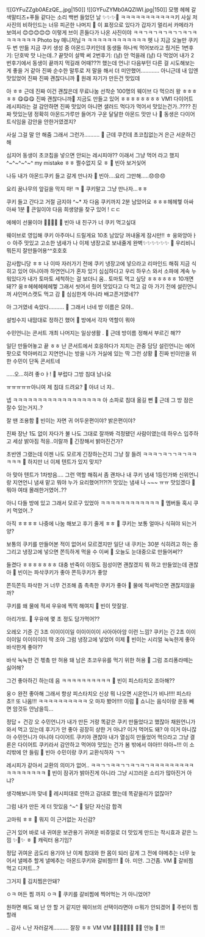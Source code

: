 ![[GYFuZZgb0AEzQE_.jpg|150]]
![[GYFuZYMb0AQZlWI.jpg|150]]
모행
헤헤
갈색말티즈+푸들
같다는 소리 백번 들었던 날
✨✨✨🐶
ㅋㅋㅋㅋㅋㅋㅋㅋㅋㅋㅋ키
사실 저 사진의 비하인드는
너뮤 피곤한 나머지
🙂 이 표정으로 있다가
갑자기 멀리서 카메라가 보여서
😊😊😊😊😊
이렇게 브이 흔들다가
나온 사진이야
ㅋㅋㄱㅋㄱㅋㄱㅋㄱㄱㅋㄱㅋㅋㅋㅋㅋㅋㅋ
Photo by
매니저님ㅋ
ㅋㅋㅋㅋㅋㅋㅋㅋㅋㅋㅋㅋ
헷
나 지금
오늘만 쿠키 두 번 만듦
지금 쿠키 생성 중
아몬드쿠키인데
동생들 하나씩 먹어보라고 줬거든
1번후기: 단호박 맛 나는데..? 끝맛이 살짝 써
2번후기: (냠) 안 먹을래
(냠) 다 먹었어
내가 2번후기에서
동생이 끝까지 먹길래
어때???!
했는데
언니! 다음부턴 다른 걸 시도해보는 게 좋을 거 같아
진짜 순수한 말투로
저 말을 해서
더 미안했어…………
아니근데
내 입엔
맛있었어 진짜
진짜 괜찮다니까
🫧 원래 자기가 만든건 맛있데

아
ㅎㅎ
근데 진짜 이건
괜찮은데
무료나눔 선착순 100명의 웨이브
다 먹으러 왕 ㅎㅎㅎㅎㅎ
😋😋😋
진짜 괜찮다니까💖
지금도 만들고 있어
ㅎㅎㅎㅎㅎㅎㅎㅎ
VM1
다이어트 레시피라는 걸 감안하면
진짜
맛있어
아니면 샐러드 먹다가 먹어서
맛있는건가..????
진짜 맛있는뎅
정확히 아몬드가루만 들어가
구운 달달한 아몬드 맛만 나
🫧 동생은 다이어트식임을 감안을 안한거였겠지?

사실 그걸 말 안 해줌
그래서 그런가……….
🫧 근데 쿠킨데 초코칩없는거 은근 서운하긴해

심지어 동생이 초코칩을 넣으면 안되는 레시피야?? 이래서
그냥 먹어
라고 했지
^~^~^~^~^
my mistake ㅎㅎ
쩔수없지 모 ㅎ
🫧 빈아 보거싳어

나듀
내가 아몬드쿠키 들고 갈게
만나자
🫧 빈아....요리 그만해.....😞😞😞

요리 꿈나무의 앞길을 막지 마!
ㅋ
🫧 쿠키말고 그냥 만나자…ㅎㅎ

쿠키 들고 간다고
거절 금지야
^~*
자 다음 쿠키까지
2분 남았어요 ㅎㅎㅎ헤헤헿
아싸
아싸 1분
🫧 큰일이야 다음 희생양을 찾구 있어 ! ㄷㄷ

에헤이
선물이야
🎁🎁🎁🎁
🫧 빈아 내 친구가 너 쿠키 먹고싶대

웨이브로 영입해
쿠키 아주마니 드릴게요
10초 남았당
꺼내올게 잠시만!! ㅎ
웅와앙아ㅏㅇ
아주 맛있고 고소한 냄새가 나
이제 냉장고로 보내쥴게
완벽✨✨✨✨✨✨
🫧 우리비니 뭐든지 잘만들어용^^호호호

감사합니당 ㅎㅎ
나 이따 자러가기 전에
쿠키 냉장고에 넣으라고
리마인드 해줘
지금 식히고 있어
아니아까
하연언니가 혼자 있기 심심하다고
우리 하우스 와서
소파에 계속 누워있다가
내가 토마토 세척하는 걸 보더니
움.. 토마토 먹고 싶당 ㅎㅎㅎㅎㅎㅎ
10개면 돼??
웅ㅎ헤헤헤헤헤헿
그래서 씻어서 줬어
맛있다고 다 먹고 감
아 가기 전에
설린언니꺼 샤인머스캣도 먹고 감
🫧 심심한게 아니라 배고픈거였네??

아 그거였네
속았다……….
🫧 그래서 너네 방 이름은 모야..

설빙수지
내맘대로 정하긴 했어
🫧 방에서 각자 역할이 뭐야

수민언니는 콘서트 개최
나머지는
일상생활
.
🫧 근데 방이름 정해서 부르긴 해??

일단 만들어놓고
끝
ㅎㅎ
난 콘서트에서 호응하다가 지치는 관중 담당
설린언니는 에어팟으로 막아버리고
지연언니는 방을 나가 거실에 있는
딱 그런 상황
🫧 진짜 빈이만을 위한 수민이 단독 콘서트네

…..오…히려 좋ㅇㅏ!
🫧 부럽다 그방 침대 남나요

ㅠㅠㅠㅠㅠ아니여
제 침대 드려요?
🫧 아녀 너 자..

넵
ㅋㅋㅋㅋㅋㅋㅋㅋㅋㅋㅋㅋㅋㅋㅋㅋㅋㅋ
아 소파로 침대 옮길 뻔
🫧 근데 그 방 잠은 잘수 있는거지..?

잘 땐 조용함
🫧 빈이는 자면 귀 어두운편이야? 밝은편이야?

진짜
장난 1도 없이
자다가 불 나도 그대로 잘까봐 걱정됐던 사람이였는데
하우스 입주하고
세상 밝아짐
적응..이랄까
🫧 긴장해서 밝아진건가?

초반엔 그랬는데
이젠 나도 모르게 긴장하는건지
그냥 잘 들려
ㅋㅋㅋㄱㅋㄱㄱㅋㄱㅋㅋㅋㅋㅋ
🫧 하지만 너 이제 텐트가 있지 맞지?

아 맞아
텐트가 1차방음….
그런 역할 해줘서
좀 괜차나
내 쿠키
냄새 1등인가봐
신위언니랑
지연언니
냄새 맡고
뭐야 누가 요리했어?!?!?!
맛있는 냄새 나 ~~~ ㅠㅠ
맛있겠다
🫧 뭐야 여태 몰래한거였어..??

아니 다들 방에 있고
그래서
모르구 있었아
ㅋㅋㅋㅋㅋㅋㅋㅋㅋㅋㅋㅋ
🫧 멤버들 혹시 쿠키 먹었어..?

아직 ㅎㅎㅎㅎ
나중에 나눔 해보고
후기 줄게 ㅎㅎ
🫧 쿠키는 보통 얼마나 식혀야 되는거양?

보통의 쿠키를 만들어본 적이 없어서 모르겠지만
일단 내 쿠키는 30분 식히려고 하는 중
그리고 냉장고에 넣으면
쫀득하게 먹을 수 이써
🫧 오늘도 눈대중으로 만들어써??

들켰다
ㅎㅎㅎㅎㅎㅎㅎ
대충 반죽이 이정도 점성이면
괜찮겠지 뭐
하고 만들었는데
괜찮아
🫧 빈이는 파삭쿠키가 좋아 쫀득쿠키가 좋앙

쫀득쫀득
파삭한 거 너무 건조해
좀 촉촉한 쿠키가 좋아
🫧 물에 적셔먹으면 괜찮지않을까?

쿠키를 왜 물에 적셔
우유에 찍먹 해여지
🫧 빈이 맛잘알.

아리가또.
🫧 우유에 몇 초 정도 담가먹어??

오레오 기준 긴 3초
이이이이일 이이이이이 사아아아암
이런 느낌?
쿠키는 긴 2초
이이이이일 이이이이이
딱 조아 그럼
냉장고에 넣었어 이제
🫧 빈이는 시리얼 눅눅한게 좋아 바삭한게 좋아??

바삭
눅눅한 건
첷촠 만 허용 돼
남은 초코우유를 먹기 위한
허용
🫧 그럼 조리퐁라떼는 싫어해?

그건 좋아하긴 하는데
음
ㅋㅋㅋㅋㅋㅋㅋㅋㅋㅋ
🫧 빈이 피스타치오 조아해??

웅ㅇ
완전 좋아해
그래서 항상 피스타치오 신상 뭐 나오면
시온언니가
비나!!!! 피스타쵸!! 또 나옴!!!
ㅋㅋㅋㅋㅋㅋㅋㅋㅋㅋ
오 마자 봤어!!!!
이럼
🫧 쇼니는 음식이랑 운동 빼면 암것듀 안남을득...

정답
`+ `건강
오
수민언니가 내가 만든 거랑 똑같은 쿠키 만들었다고 했잖아
채원언니가 와서 먹고 있는데
후기가 안 좋아
굉장히
상한 거 아냐? 이거 먹어도 돼? 야 이거 아니잖아
수민언니가
아니야 다이어트 쿠키야 괜찮아
내가 열심히 만들었어 먹으라고
그냥 결론은
다이어트 쿠키라서
감안하고 먹어야 맛있는 건가 봄
밖에서
야아!!!
야아~!!!
이 소리밖에 안 들림
🫧 빈아 수민이랑 쿠키 교환식하자 ㄱㄱ

레시피가 같아서
교환의 의미가 없어..
ㅋㅋㄱㄱㅋㅋㄱㄱㅋㄱㅋㄱㅋㅋㅋㅋㅋㅋㅋㅋㅋㅋㅋㅋㅋㅋㅋㅋㅋ
🫧 빈이 잠귀가 밝아진게 아니라
그냥 시끄러운 소리가 많아진거 아냐?

생각해보니까
맞네
🫧 레시피대로 안하고 감대로 했는데 똑같을리가 없잖아?

그럼 내가 만든 게 더 맛있음
^~^
🫧 일단 자신감 합격

고마워 ㅎㅎ
🫧 뭐지 이 근거없는 자신감?

근거 있어
바로
내 귀여운 보관용기
귀여운 비쥬얼로
더 맛있게 만드는
착시효과 같은 느낌
✨🍪✨
ㅎ
🫧 캐릭터 용기임?

정답 귀여운 곰도리 용기야
난 이제 침대와 한 몸이 되러 갈게
그 전에
야메추는 너무 늦어서
낼메추 할게
낼메추는
아몬드쿠키와
갈비찜!!!!
🫧 아. 미안. 그건좀.
VM
🫧 갈비찜 먹고 디저트...?

그거지
🫧 김치찜은안돼?

ㅇㅋ 머든 찜 까지 ㅇㅋ
🫧 쿠키를 갈비찜에 찍어먹는 거 아니었어?

원하면
해도 돼
난 안 할 거 같지만
웨이브의 선택이라면야
ㅁ뭐가 안되겠어
🫧 주빈이 찜 할래

.. 감사
ㄴ난 자러갈게……….
잘장
ㅎㅎ
VM
VM
🤍🤍🤍🤍🤍🤍
🫶🏻
안뇽
🤍
!!!

